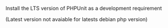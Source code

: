 Install the LTS version of PHPUnit as a development requirement

(Latest version not avaiable for latests debian php version)
